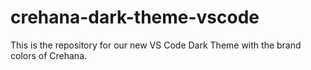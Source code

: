 # crehana-dark-theme-vscode
This is the repository for our new VS Code Dark Theme with the brand colors of Crehana.
